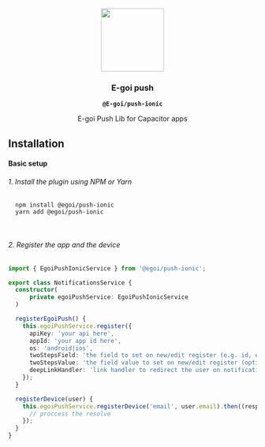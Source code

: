 <p align="center"><br><img src="https://avatars3.githubusercontent.com/u/41448329?s=200&v=4" width="128" height="128" /></p>
<h3 align="center">E-goi push</h3>
<p align="center"><strong><code>@E-goi/push-ionic</code></strong></p>
<p align="center">
  E-goi Push Lib for Capacitor apps
</p>

## Installation

#### Basic setup

###### 1. Install the plugin using NPM or Yarn

```shell
  npm install @egoi/push-ionic
  yarn add @egoi/push-ionic
```
<br>


###### 2. Register the app and the device
```ts
import { EgoiPushIonicService } from '@egoi/push-ionic';

export class NotificationsService {
  constructor(
      private egoiPushService: EgoiPushIonicService
  )

  registerEgoiPush() {
    this.egoiPushService.register({
      apiKey: 'your api here',
      appId: 'your app id here',
      os: 'android|ios',
      twoStepsField: 'the field to set on new/edit register (e.g. id, email) (optional)',
      twoStepsValue: 'the field value to set on new/edit register (optional)', 
      deepLinkHandler: 'link handler to redirect the user on notification open (optional)'
    });
  }

  registerDevice(user) {
    this.egoiPushService.registerDevice('email', user.email).then((response) => {
      // proccess the resolve
    });
  }
}
```
